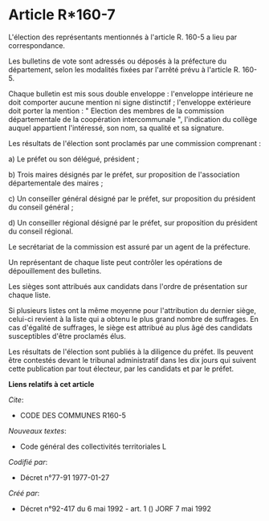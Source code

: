 # Article R*160-7

L'élection des représentants mentionnés à l'article R. 160-5 a lieu par correspondance.

Les bulletins de vote sont adressés ou déposés à la préfecture du département, selon les modalités fixées par l'arrêté prévu
à l'article R. 160-5.

Chaque bulletin est mis sous double enveloppe : l'enveloppe intérieure ne doit comporter aucune mention ni signe distinctif ;
l'enveloppe extérieure doit porter la mention : " Election des membres de la commission départementale de la coopération
intercommunale ", l'indication du collège auquel appartient l'intéressé, son nom, sa qualité et sa signature.

Les résultats de l'élection sont proclamés par une commission comprenant :

a) Le préfet ou son délégué, président ;

b) Trois maires désignés par le préfet, sur proposition de l'association départementale des maires ;

c) Un conseiller général désigné par le préfet, sur proposition du président du conseil général ;

d) Un conseiller régional désigné par le préfet, sur proposition du président du conseil régional.

Le secrétariat de la commission est assuré par un agent de la préfecture.

Un représentant de chaque liste peut contrôler les opérations de dépouillement des bulletins.

Les sièges sont attribués aux candidats dans l'ordre de présentation sur chaque liste.

Si plusieurs listes ont la même moyenne pour l'attribution du dernier siège, celui-ci revient à la liste qui a obtenu le plus
grand nombre de suffrages. En cas d'égalité de suffrages, le siège est attribué au plus âgé des candidats susceptibles d'être
proclamés élus.

Les résultats de l'élection sont publiés à la diligence du préfet. Ils peuvent être contestés devant le tribunal
administratif dans les dix jours qui suivent cette publication par tout électeur, par les candidats et par le préfet.

**Liens relatifs à cet article**

_Cite_:

  - CODE DES COMMUNES R160-5

_Nouveaux textes_:

  - Code général des collectivités territoriales L

_Codifié par_:

  - Décret n°77-91 1977-01-27

_Créé par_:

  - Décret n°92-417 du 6 mai 1992 - art. 1 () JORF 7 mai 1992
